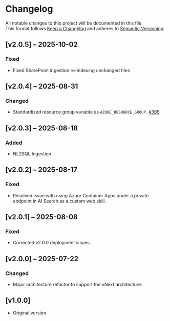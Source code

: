 # Changelog

All notable changes to this project will be documented in this file.  
This format follows [Keep a Changelog](https://keepachangelog.com/) and adheres to [Semantic Versioning](https://semver.org/).

## [v2.0.5] – 2025-10-02
### Fixed
- Fixed SharePoint ingestion re-indexing unchanged files

## [v2.0.4] – 2025-08-31
### Changed
- Standardized resource group variable as `AZURE_RESOURCE_GROUP`. [#365](https://github.com/Azure/GPT-RAG/issues/365)

## [v2.0.3] – 2025-08-18
### Added
- NL2SQL Ingestion.

## [v2.0.2] – 2025-08-17
### Fixed
- Resolved issue with using Azure Container Apps under a private endpoint in AI Search as a custom web skill.

## [v2.0.1] – 2025-08-08
### Fixed
- Corrected v2.0.0 deployment issues.

## [v2.0.0] – 2025-07-22
### Changed
- Major architecture refactor to support the vNext architecture.

## [v1.0.0] 
- Original version.

